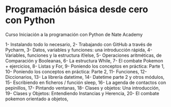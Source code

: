 # Programación básica desde cero con Python
Curso Iniciación a la programación con Python de Nate Academy

1- Instalando todo lo necesario,
2- Trabajando con GitHub a través de Pycharm,
3- Datos, variables y funciones: una introducción rápida,
4- Variables, funciones y la estructura if/else,
5- Operaciones aritméticas, de Comparación y Booleanas,
6- La estructura While,
7- El combate Pokemon + ejercicios,
8- Listas y For,
9- Poniendo los conceptos en práctica: Parte 1,
10- Poniendo los conceptos en práctica: Parte 2,
11- Funciones,
12- Diccionarios,
13- La librería datetime,
14- Datetime parte 2 y otros módulos,
15- Escribiendo en ficheros / función sleep,
16- La agenda de contactos con pepinillos,
17- Pintando ventanas,
18- Clases y objetos: Una introducción,
19- Clases y Objetos: Entendiendo Instancias y Herencia,
20- El combate pokemon orientado a objetos,